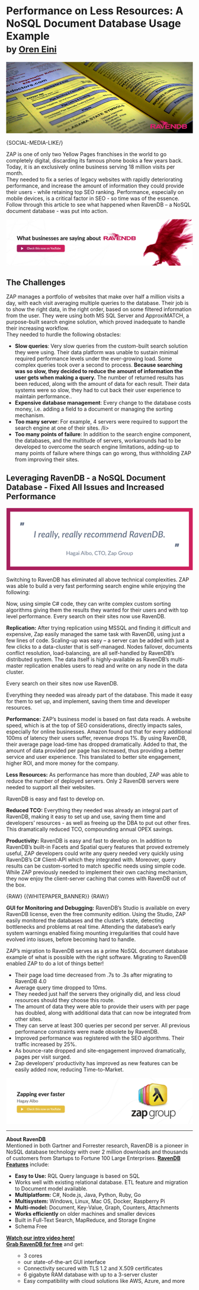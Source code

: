 # Performance on Less Resources: A NoSQL Document Database Usage Example<br/><small>by <a href="mailto:oren@hibernatingrhinos.com">Oren Eini</a></small>

![Performance on Less Resources: A NoSQL Document Database Usage Example](images/zap-use-case-1.jpg)

{SOCIAL-MEDIA-LIKE/}<br/>

ZAP is one of only two Yellow Pages franchises in the world to go completely digital, discarding its famous phone books a few years back. Today, it is an exclusively online business serving 18 million visits per month. <br/>
They needed to fix a series of legacy websites with rapidly deteriorating performance, and increase the amount of information they could provide their users - while retaining top SEO ranking. Performance, especially on mobile devices, is a critical factor in SEO - so time was of the essence. <br/>
Follow through this article to see what happened when RavenDB – a NoSQL document database - was put into action.

<a href="https://youtu.be/THeXFDMxr6s">
<img class="img-responsive" alt="Follow this article to see how a Yellow Pages Company has doubled performance and tripled the data presented to users while using fewer servers, just by using RavenDB - the NoSQL Document Database." src="images/what-businesses-are-saying-about-ravendb.jpg" />
</a>


## The Challenges
ZAP manages a portfolio of websites that make over half a million visits a day, with each visit averaging multiple queries to the database. Their job is to show the right data, in the right order, based on some filtered information from the user. 
They were using both MS SQL Server and ApproxiMATCH, a purpose-built search engine solution, which proved inadequate to handle their increasing workflow. <br>
They needed to hurdle the following obstacles:
<ul>
<li><strong>Slow queries</strong>: Very slow queries from the custom-built search solution they were using. Their data platform was unable to sustain minimal required performance levels under the ever-growing load. Some complex queries took over a second to process. <strong>Because searching was so slow, they decided to reduce the amount of information the user gets when making a query.</strong> The number of returned results has been reduced, along with the amount of data for each result. Their data systems were so slow, they had to cut back their user experience to maintain performance..</li>
<li><strong>Expensive database management</strong>: Every change to the database costs money, i.e. adding a field to a document or managing the sorting mechanism.</li> 
<li><strong>Too many server</strong>: For example, 4 servers were required to support the search engine at one of their sites. /li> 
<li><strong>Too many points of failure</strong>: In addition to the search engine component, the databases, and the multitude of servers, workarounds had to be developed to overcome the search engine limitations, adding-up to many points of failure where things can go wrong, thus withholding ZAP from improving their sites.
</li>
</ul> 

## Leveraging RavenDB - a NoSQL Document Database - Fixed All Issues and Increased Performance

<a href="https://ravendb.net">
    <img class="pull-right margin-left img-responsive" alt="I really, really recommend RavenDB ~ Hagai Albo, CTO, Zap Group" src="images/zap-group-quote.png" />
</a>


Switching to RavenDB has eliminated all above technical complexities. ZAP was able to build a very fast performing search engine while enjoying the following:

Now, using simple C# code, they can write complex custom sorting algorithms giving them the results they wanted for their users and with top level performance. Every search on their sites now use RavenDB. 

**Replication:** After trying replication using MSSQL and finding it difficult and expensive, Zap easily managed the same task with RavenDB, using just a few lines of code. Scaling-up was easy – a server can be added with just a few clicks to a data-cluster that is self-managed. Nodes failover, documents conflict resolution, load-balancing, are all self-handled by RavenDB’s distributed system. The data itself is highly-available as RavenDB’s multi-master replication enables users to read and write on any node in the data cluster.  

<div class="pull-left margin-right quote-textbox-left">Every search on their sites now use RavenDB.</div>

Everything they needed was already part of the database. This made it easy for them to set up, and implement, saving them time and developer resources.

**Performance:** ZAP’s business model is based on fast data reads. A website speed, which is at the top of SEO considerations, directly impacts sales, especially for online businesses. Amazon found out that for every additional 100ms of latency their users suffer, revenue drops 1%. By using RavenDB, their average page load-time has dropped dramatically. Added to that, the amount of data provided per page has increased, thus providing a better service and user experience. This translated to better site engagement, higher ROI, and more money for the company. 

**Less Resources:** As performance has more than doubled, ZAP was able to reduce the number of deployed servers. Only 2 RavenDB servers were needed to support all their websites.

<div class="pull-right margin-left quote-textbox-right">RavenDB is easy and fast to develop on.</div>

**Reduced TCO:** Everything they needed was already an integral part of RavenDB, making it easy to set up and use, saving them time and developers’ resources - as well as freeing up the DBA to put out other fires. This dramatically reduced TCO, compounding annual OPEX savings. 

**Productivity:** RavenDB is easy and fast to develop on. In addition to RavenDB’s built-in Facets and Spatial query features that proved extremely useful, ZAP developers could write any query needed very quickly using RavenDB’s C# Client-API which they integrated with. Moreover, query results can be custom-sorted to match specific needs using simple code. While ZAP previously needed to implement their own caching mechanism, they now enjoy the client-server caching that comes with RavenDB out of the box.

{RAW}
{{WHITEPAPER_BANNER}}
{RAW/}

**GUI for Monitoring and Debugging:** RavenDB’s Studio is available on every RavenDB license, even the free community edition. Using the Studio, ZAP easily monitored the databases and the cluster’s state, detecting bottlenecks and problems at real time. Attending the database’s early system warnings enabled fixing mounting irregularities that could have evolved into issues, before becoming hard to handle.

ZAP’s migration to RavenDB serves as a prime NoSQL document database example of what is possible with the right software. 
Migrating to RavenDB enabled ZAP to do a lot of things better!
<ul>
    <li>Their page load time decreased from .7s to .3s after migrating to RavenDB 4.0</li>
    <li>Average query time dropped to 10ms.</li>
    <li>They needed just half the servers they originally did, and less cloud resources should they choose this route.</li>
    <li>The amount of data they were able to provide their users with per page has doubled, along with additional data that can now be integrated from other sites. </li>
    <li>They can serve at least 300 queries per second per server. All previous performance constraints were made obsolete by RavenDB.
    <li>Improved performance was registered with the SEO algorithms. Their traffic increased by 25%.</li>
    <li>As bounce-rate dropped and site-engagement improved dramatically, pages per visit surged. </li>
    <li>Zap developers’ productivity has improved as new features can be easily added now, reducing Time-to-Market.<br>
    </ul>
<a href="https://youtu.be/7MuqEPgq_Yk"><img class="img-responsive" alt="Zapping Ever Faster" src="images/zapping-ever-faster.jpg" /></a>
<hr style="border-color: grey">
<div class="bottom-line">
    <strong>About RavenDB</strong><br/>
Mentioned in both Gartner and Forrester research, RavenDB is a pioneer in NoSQL database technology with over 2 million downloads and thousands of customers from Startups to Fortune 100 Large Enterprises.
    <strong><a href="https://ravendb.net/buy">RavenDB Features</a></strong> include:
    <ul>
<li><strong>Easy to Use:</strong> RQL Query language is based on SQL</li>
<li>Works well with existing relational database. ETL feature and migration to Document model available.</li>
<li><strong>Multiplatform:</strong> C#, Node.js, Java, Python, Ruby, Go</li>
<li><strong>Multisystem:</strong> Windows, Linux, Mac OS, Docker, Raspberry Pi</li>
<li><strong>Multi-model:</strong> Document, Key-Value, Graph, Counters, Attachments</li>
<li><strong>Works efficiently</strong> on older machines and smaller devices</li>
<li>Built in Full-Text Search, MapReduce, and Storage Engine</li>
<li>Schema Free</li>
</ul>
    <strong><a href="https://ravendb.net/#play-video">Watch our intro video here!</a></strong><br/>
    <strong><a href="https://ravendb.net/downloads#server/dev">Grab RavenDB for free</a></strong> and get:
    <ul>
<ul>
<li>3 cores</li>
<li>our state-of-the-art GUI interface</li>
<li>Connectivity secured with TLS 1.2 and X.509 certificates</li>
<li>6 gigabyte RAM database with up to a 3-server cluster</li>
<li>Easy compatibility with cloud solutions like AWS, Azure, and more</li>
</ul>
    
</div>
</div>